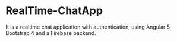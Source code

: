 # RealTime-ChatApp
It is a realtime chat application with authentication, using Angular 5, Bootstrap 4 and a Firebase backend.

